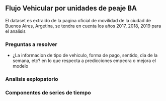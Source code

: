 ## Flujo Vehicular por unidades de peaje BA

El dataset es extraido de la pagina oficial de movilidad de la ciudad de Buenos Aires, Argetina, se tendra en cuenta los años 2017, 2018, 2019 para el analisis

### Preguntas a resolver
* ¿La informacion de tipo de vehiculo, forma de pago, sentido, dia de la semana, etc? en lo que respecta a predicciones empeora o mejora el modelo

### Analisis explopatorio

### Componentes de series de tiempo
